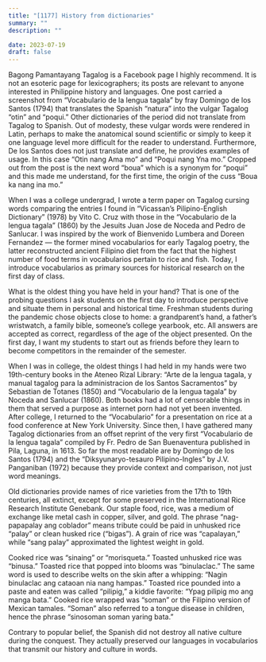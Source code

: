```yaml
---
title: "[1177] History from dictionaries"
summary: ""
description: ""

date: 2023-07-19
draft: false
---
```


Bagong Pamantayang Tagalog is a Facebook page I highly recommend. It is not an esoteric page for lexicographers; its posts are relevant to anyone interested in Philippine history and languages. One post carried a screenshot from “Vocabulario de la lengua tagala” by fray Domingo de los Santos (1794) that translates the Spanish “natura” into the vulgar Tagalog “otin” and “poqui.” Other dictionaries of the period did not translate from Tagalog to Spanish. Out of modesty, these vulgar words were rendered in Latin, perhaps to make the anatomical sound scientific or simply to keep it one language level more difficult for the reader to understand. Furthermore, De los Santos does not just translate and define, he provides examples of usage. In this case “Otin nang Ama mo” and “Poqui nang Yna mo.” Cropped out from the post is the next word “boua” which is a synonym for “poqui” and this made me understand, for the first time, the origin of the cuss “Boua ka nang ina mo.”

When I was a college undergrad, I wrote a term paper on Tagalog cursing words comparing the entries I found in “Vicassan’s Pilipino-English Dictionary” (1978) by Vito C. Cruz with those in the “Vocabulario de la lengua tagala” (1860) by the Jesuits Juan Jose de Noceda and Pedro de Sanlucar. I was inspired by the work of Bienvenido Lumbera and Doreen Fernandez — the former mined vocabularios for early Tagalog poetry, the latter reconstructed ancient Filipino diet from the fact that the highest number of food terms in vocabularios pertain to rice and fish. Today, I introduce vocabularios as primary sources for historical research on the first day of class.

What is the oldest thing you have held in your hand? That is one of the probing questions I ask students on the first day to introduce perspective and situate them in personal and historical time. Freshman students during the pandemic chose objects close to home: a grandparent’s hand, a father’s wristwatch, a family bible, someone’s college yearbook, etc. All answers are accepted as correct, regardless of the age of the object presented. On the first day, I want my students to start out as friends before they learn to become competitors in the remainder of the semester.

When I was in college, the oldest things I had held in my hands were two 19th-century books in the Ateneo Rizal Library: “Arte de la lengua tagala, y manual tagalog para la administracion de los Santos Sacramentos” by Sebastian de Totanes (1850) and “Vocabulario de la lengua tagala” by Noceda and Sanlucar (1860). Both books had a lot of censorable things in them that served a purpose as internet porn had not yet been invented. After college, I returned to the “Vocabulario” for a presentation on rice at a food conference at New York University. Since then, I have gathered many Tagalog dictionaries from an offset reprint of the very first “Vocabulario de la lengua tagala” compiled by Fr. Pedro de San Buenaventura published in Pila, Laguna, in 1613. So far the most readable are by Domingo de los Santos (1794) and the “Diksyunaryo-tesauro Pilipino-Ingles” by J.V. Panganiban (1972) because they provide context and comparison, not just word meanings.

Old dictionaries provide names of rice varieties from the 17th to 19th centuries, all extinct, except for some preserved in the International Rice Research Institute Genebank. Our staple food, rice, was a medium of exchange like metal cash in copper, silver, and gold. The phrase “nag-papapalay ang coblador” means tribute could be paid in unhusked rice “palay” or clean husked rice (“bigas”). A grain of rice was “capalayan,” while “sang palay” approximated the lightest weight in gold.

Cooked rice was “sinaing” or “morisqueta.” Toasted unhusked rice was “binusa.” Toasted rice that popped into blooms was “binulaclac.” The same word is used to describe welts on the skin after a whipping: “Nagin binulaclac ang cataoan nia nang hampas.” Toasted rice pounded into a paste and eaten was called “pilipig,” a kiddie favorite: “Ypag pilipig mo ang manga bata.” Cooked rice wrapped was “soman” or the Filipino version of Mexican tamales. “Soman” also referred to a tongue disease in children, hence the phrase “sinosoman soman yaring bata.”

Contrary to popular belief, the Spanish did not destroy all native culture during the conquest. They actually preserved our languages in vocabularios that transmit our history and culture in words.
